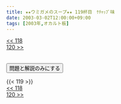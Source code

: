 ```yaml
---
title: ★★ウミガメのスープ★★ 119杯目　ｹﾁｬｯﾌﾟ味
date: 2003-03-02T12:00:00+09:00
tags: [2003年,オカルト板]
---
```

<div class="th_left"><a href="../118"><< 118</a></div>
<div class="th_right"><a href="../120">120 >></a></div>
<br><br>
<script src="../../js/cupsoup.js"></script>
<form>
<input type="button" value="問題と解説のみにする" onClick="toggleCupsoup()">
</form>
{{< 119 >}}
<div class="th_left"><a href="../118"><< 118</a></div>
<div class="th_right"><a href="../120">120 >></a></div>